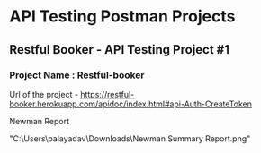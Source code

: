 # API Testing Postman Projects

## Restful Booker - API Testing Project #1

### Project Name : Restful-booker

Url of the project - https://restful-booker.herokuapp.com/apidoc/index.html#api-Auth-CreateToken

Newman Report

"C:\Users\palayadav\Downloads\Newman Summary Report.png"

